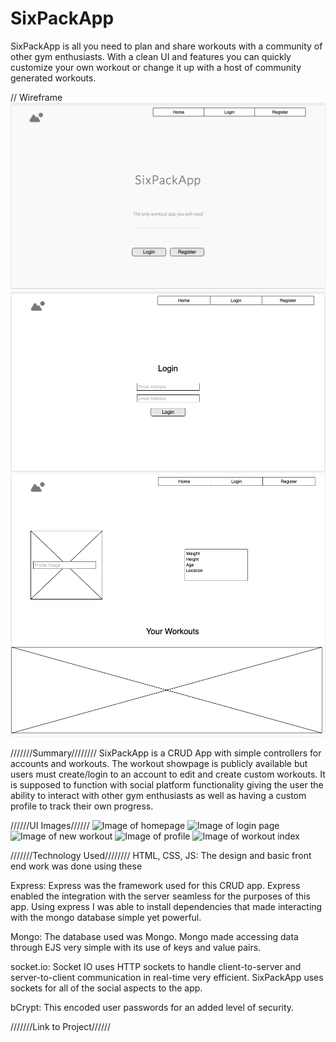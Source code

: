 # SixPackApp

SixPackApp is all you need to plan and share workouts with a community of other gym enthusiasts. With a clean UI and features you can quickly customize your own workout or change it up with a host of community generated workouts.

// Wireframe
![Image of homepage](rm-images/wireframe/SPAwf-home.png)
![Image of login](rm-images/wireframe/SPAwf-Login.png)
![Image of profile](rm-images/wireframe/SPAwf-profile.png)

///////Summary////////
SixPackApp is a CRUD App with simple controllers for accounts and workouts. The workout showpage is publicly available but users must create/login to an account to edit and create custom workouts. It is supposed to function with social platform functionality giving the user the ability to interact with other gym enthusiasts as well as having a custom profile to track their own progress.

//////UI Images//////
![Image of homepage](/rm-images/UI-screenshots/landing-page.png)
![Image of login page](rm-images/wireframe/login-page.png)
![Image of new workout](rm-images/wireframe/new-workout.png)
![Image of profile](rm-images/wireframe/profile-page.png)
![Image of workout index](rm-images/wireframe/workout-index.png)


///////Technology Used////////
HTML, CSS, JS:
The design and basic front end work was done using these

Express:
Express was the framework used for this CRUD app. Express enabled the integration with the server seamless for the purposes of this app. Using express I was able to install dependencies that made interacting with the mongo database simple yet powerful.

Mongo:
The database used was Mongo. Mongo made accessing data through EJS very simple with its use of keys and value pairs.

socket.io:
Socket IO uses HTTP sockets to handle client-to-server and server-to-client communication in real-time very efficient. SixPackApp uses sockets for all of the social aspects to the app.

bCrypt:
This encoded user passwords for an added level of security.

///////Link to Project//////
